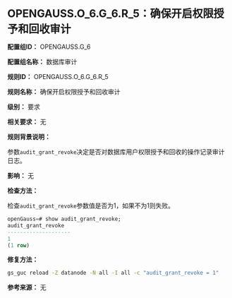 **<font size="5">OPENGAUSS.O_6.G_6.R_5：确保开启权限授予和回收审计</font>**

**配置组ID：**
OPENGAUSS.G_6

**配置组名称：**
数据库审计

**规则ID：**
OPENGAUSS.O_6.G_6.R_5

**规则名称：**
确保开启权限授予和回收审计

**级别：**
要求

**相关要求：**
无

**规则背景说明：**

参数`audit_grant_revoke`决定是否对数据库用户权限授予和回收的操作记录审计日志。

**影响：**
无

**检查方法：**

检查`audit_grant_revoke`参数值是否为1，如果不为1则失败。

```sql
openGauss=# show audit_grant_revoke;
audit_grant_revoke
--------------------
1
(1 row)
```

**修复方法：**

```bash
gs_guc reload -Z datanode -N all -I all -c "audit_grant_revoke = 1"
```

**参考来源：**
无